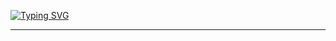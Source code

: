 [![Typing SVG](https://readme-typing-svg.herokuapp.com?color=B1F7E2&lines=hello%2C+i'm+leo%2C+linux+enthusiast+and+programmer)](https://git.io/typing-svg)
<hr>
